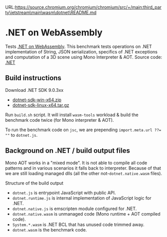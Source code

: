 URL:https://source.chromium.org/chromium/chromium/src/+/main:third_party\jetstream\main\wasm\dotnet\README.md
# .NET on WebAssembly

Tests [.NET on WebAssembly](https://github.com/dotnet/runtime). This benchmark tests operations
on .NET implementation of String, JSON serialization, specifics of .NET exceptions and computation
of a 3D scene using Mono Interpreter & AOT. Source code: [.NET](wasm/dotnet)

## Build instructions

Download .NET SDK 9.0.3xx

- [dotnet-sdk-win-x64.zip](https://aka.ms/dotnet/9.0.3xx/daily/dotnet-sdk-win-x64.zip)
- [dotnet-sdk-linux-x64.tar.gz](https://aka.ms/dotnet/9.0.3xx/daily/dotnet-sdk-linux-x64.tar.gz)

Run `build.sh` script. It will install `wasm-tools` workload & build the benchmark code twice (for Mono interpreter & AOT).

To run the benchmark code on `jsc`, we are prepending `import.meta.url ??= ""` to `dotnet.js`.

## Background on .NET / build output files

Mono AOT works in a "mixed mode". It is not able to compile all code patterns and in various scenarios it falls back to interpreter.
Because of that we are still loading managed dlls (all the other not-`dotnet.native.wasm` files).

Structure of the build output

- `dotnet.js` is entrypoint JavaScript with public API.
- `dotnet.runtime.js` is internal implementation of JavaScript logic for .NET.
- `dotnet.native.js` is emscripten module configured for .NET.
- `dotnet.native.wasm` is unmanaged code (Mono runtime + AOT compiled code).
- `System.*.wasm` is .NET BCL that has unused code trimmed away.
- `dotnet.wasm` is the benchmark code.
